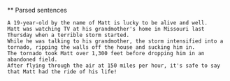 ** Parsed sentences

	A 19-year-old by the name of Matt is lucky to be alive and well.
	Matt was watching TV at his grandmother's home in Missouri last Thursday when a terrible storm started.
	While he was talking to his grandmother, the storm intensified into a tornado, ripping the walls off the house and sucking him in.
	The tornado took Matt over 1,300 feet before dropping him in an abandoned field.
	After flying through the air at 150 miles per hour, it's safe to say that Matt had the ride of his life!


